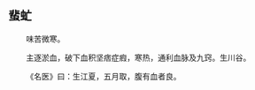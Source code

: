 ## 蜚虻
<p>&emsp;&emsp;
味苦微寒。
</p>
<p>&emsp;&emsp;
主逐淤血，破下血积坚痞症瘕，寒热，通利血脉及九窍。生川谷。
</p>
<p>&emsp;&emsp;
《名医》曰：生江夏，五月取，腹有血者良。
</p>
